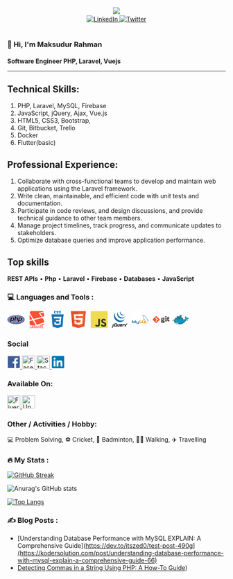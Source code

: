 <div id="header" align="center">
  <img src="https://media.giphy.com/media/M9gbBd9nbDrOTu1Mqx/giphy.gif" width="100"/>
</div>
<div id="badges" align="center">
  <a href="https://www.linkedin.com/in/maddevs/" target="__blank">
    <img src="https://img.shields.io/badge/LinkedIn-blue?style=for-the-badge&logo=linkedin&logoColor=white" alt="LinkedIn"/>
  </a>
  <!-- <a href="https://www.youtube.com/@valiantboymaksud3724" target="__blank">
    <img src="https://img.shields.io/badge/YouTube-red?style=for-the-badge&logo=youtube&logoColor=white" alt="Youtube"/>
  </a> -->
  <a href="https://twitter.com/Valiant_Maksud" target="__blank">
    <img src="https://img.shields.io/badge/Twitter-blue?style=for-the-badge&logo=twitter&logoColor=white" alt="Twitter"/>
  </a>
  <div>
      <img src="https://komarev.com/ghpvc/?username=valiantboymaksud&style=flat-square&color=brightgreen" alt=""/>
   </div>
</div>

### 👋 Hi, I'm Maksudur Rahman<br>
#### Software Engineer PHP, Laravel, Vuejs <hr/>

Technical Skills:
-------------------------
1. PHP, Laravel, MySQL, Firebase
2. JavaScript, jQuery, Ajax, Vue.js
3. HTML5, CSS3, Bootstrap,
4. Git, Bitbucket, Trello
5. Docker
6. Flutter(basic)

Professional Experience:
-------------------------
1. Collaborate with cross-functional teams to develop and maintain web applications using the Laravel framework.
2. Write clean, maintainable, and efficient code with unit tests and documentation.
3. Participate in code reviews, and design discussions, and provide technical guidance to other team members.
4. Manage project timelines, track progress, and communicate updates to stakeholders.
5. Optimize database queries and improve application performance.

<h2>Top skills</h2>
<b>REST APIs</b> • <b>Php</b> • <b>Laravel</b> • <b>Firebase</b> • <b>Databases</b> • <b>JavaScript</b>

### 💻 Languages and Tools :

<div>
    <img src="https://github.com/devicons/devicon/blob/master/icons/php/php-original.svg" title="PHP" alt="PHP" width="40" height="40"/>&nbsp;
  <img src="https://github.com/devicons/devicon/blob/master/icons/laravel/laravel-plain-wordmark.svg" title="Laravel" alt="Laravel" width="40" height="40"/>&nbsp;
  <img src="https://github.com/devicons/devicon/blob/master/icons/css3/css3-plain-wordmark.svg"  title="CSS3" alt="CSS" width="40" height="40"/>&nbsp;
  <img src="https://github.com/devicons/devicon/blob/master/icons/html5/html5-original.svg" title="HTML5" alt="HTML" width="40" height="40"/>&nbsp;
  <img src="https://github.com/devicons/devicon/blob/master/icons/javascript/javascript-original.svg" title="JavaScript" alt="JavaScript" width="40" height="40"/>&nbsp;
    <img src="https://github.com/devicons/devicon/blob/master/icons/jquery/jquery-original-wordmark.svg" title="JavaScript" alt="JavaScript" width="40" height="40"/>&nbsp;
  <img src="https://github.com/devicons/devicon/blob/master/icons/mysql/mysql-original-wordmark.svg" title="MySQL"  alt="MySQL" width="40" height="40"/>&nbsp;
  <img src="https://github.com/devicons/devicon/blob/master/icons/git/git-original-wordmark.svg" title="Git" **alt="Git" width="40" height="40"/>
    <img src="https://github.com/devicons/devicon/blob/master/icons/docker/docker-original.svg" title="Docker" **alt="Docker" width="40" height="40"/>
</div>


### Social
<div>
    <a href="https://www.facebook.com/in/imrba" target="__blank">
        <img src="https://github.com/devicons/devicon/blob/master/icons/facebook/facebook-original.svg" title="Facebook" **alt="Facebook" width="30" height="30"/>  
    </a>
  <a href="https://www.instagram.com/valiantboymaksud" target="__blank">
        <img src="https://upload.wikimedia.org/wikipedia/commons/thumb/e/e7/Instagram_logo_2016.svg/768px-Instagram_logo_2016.svg.png" title="Facebook" **alt="Git" width="30" height="30"/>  
    </a>
  <a href="https://stackoverflow.com/users/8029307/maksud-masum" target="__blank">
        <img src="https://cdn.worldvectorlogo.com/logos/stack-overflow.svg" title="Stack Overflow" **alt="Stack Overflow" width="30" height="30"/>  
    </a>
  <a href="https://www.linkedin.com/in/maddevs" target="__blank">
        <img src="https://github.com/devicons/devicon/blob/master/icons/linkedin/linkedin-original.svg" title="Linked In" **alt="Linked In" width="30" height="30"/>  
    </a>
</div>

### Available On:
<div>
    <a href="https://www.fiverr.com/maddevs" target="__blank">
        <img src="https://cdn4.iconfinder.com/data/icons/logos-and-brands/512/129_Fiverr_logo_logos-512.png" title="Fiverr" **alt="Fiverr" width="30" height="30"/>  
    </a>
  <a href="https://www.upwork.com/freelancers/~01eafae6ec273f0ef5" target="__blank">
        <img src="https://www.citypng.com/public/uploads/preview/upwork-round-logo-icon-png-116625559716y405kvdce.png" title="Up Work" **alt="Up Work" width="30" height="30"/>  
    </a>
</div>

### Other / Activities / Hobby:
 💻 Problem Solving, ⚽ Cricket, 🏸 Badminton, 🚶‍♂️ Walking, ✈️ Travelling

### :fire: My Stats :

[![GitHub Streak](http://github-readme-streak-stats.herokuapp.com?user=valiantboymaksud&theme=dark&background=000000)](https://git.io/streak-stats)

![Anurag's GitHub stats](https://github-readme-stats.vercel.app/api?username=valiantboymaksud&show_icons=true&theme=radical)


[![Top Langs](https://github-readme-stats.vercel.app/api/top-langs/?username=valiantboymaksud&layout=compact&theme=vision-friendly-dark)](https://github.com/anuraghazra/github-readme-stats)


### :writing_hand: Blog Posts :
<!-- BLOG-POST-LIST:START -->
- [Understanding Database Performance with MySQL EXPLAIN: A Comprehensive Guide](https://dev.to/itszed0/test-post-490g](https://kodersolution.com/post/understanding-database-performance-with-mysql-explain-a-comprehensive-guide-66)
- [Detecting Commas in a String Using PHP: A How-To Guide](https://kodersolution.com/post/detecting-commas-in-a-string-using-php-a-how-to-guide-68))
<!-- BLOG-POST-LIST:END -->


<!---
valiantboymaksud/valiantboymaksud is a ✨ special ✨ repository because its `README.md` (this file) appears on your GitHub profile.
You can click the Preview link to take a look at your changes.
--->
